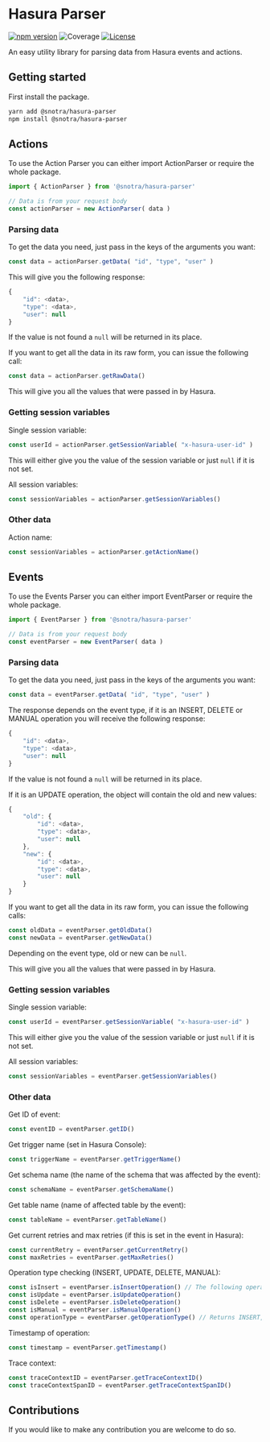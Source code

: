 # Hasura Parser

[![npm version](https://badge.fury.io/js/%40snotra%2Fhasura-parser.svg)](https://badge.fury.io/js/%40snotra%2Fhasura-parser)
![Coverage](badges/coverage.svg)
[![License](https://img.shields.io/badge/License-Apache%202.0-blue.svg)](https://opensource.org/licenses/Apache-2.0)

An easy utility library for parsing data from Hasura events and actions.

## Getting started

First install the package.

```bash
yarn add @snotra/hasura-parser
npm install @snotra/hasura-parser
```

## Actions

To use the Action Parser you can either import ActionParser or require the whole package.

```javascript
import { ActionParser } from '@snotra/hasura-parser'

// Data is from your request body
const actionParser = new ActionParser( data )
```

### Parsing data

To get the data you need, just pass in the keys of the arguments you want:

```javascript
const data = actionParser.getData( "id", "type", "user" )
```

This will give you the following response:

```javascript
{
	"id": <data>,
	"type": <data>,
	"user": null
}
```

If the value is not found a `null` will be returned in its place.

If you want to get all the data in its raw form, you can issue the following call:

```javascript
const data = actionParser.getRawData()
```

This will give you all the values that were passed in by Hasura.

### Getting session variables

Single session variable:

```javascript
const userId = actionParser.getSessionVariable( "x-hasura-user-id" )
```

This will either give you the value of the session variable or just `null` if it is not set.

All session variables:

```javascript
const sessionVariables = actionParser.getSessionVariables()
```

### Other data

Action name:

```javascript
const sessionVariables = actionParser.getActionName()
```

## Events

To use the Events Parser you can either import EventParser or require the whole package.

```javascript
import { EventParser } from '@snotra/hasura-parser'

// Data is from your request body
const eventParser = new EventParser( data )
```

### Parsing data

To get the data you need, just pass in the keys of the arguments you want:

```javascript
const data = eventParser.getData( "id", "type", "user" )
```

The response depends on the event type, if it is an INSERT, DELETE or MANUAL operation you will receive the following response:

```javascript
{
	"id": <data>,
	"type": <data>,
	"user": null
}
```

If the value is not found a `null` will be returned in its place.

If it is an UPDATE operation, the object will contain the old and new values:

```javascript
{
	"old": {
		"id": <data>,
		"type": <data>,
		"user": null
	},
	"new": {
		"id": <data>,
		"type": <data>,
		"user": null	
	}
}
```

If you want to get all the data in its raw form, you can issue the following calls:

```javascript
const oldData = eventParser.getOldData()
const newData = eventParser.getNewData()
```

Depending on the event type, old or new can be `null`.

This will give you all the values that were passed in by Hasura.

### Getting session variables

Single session variable:

```javascript
const userId = eventParser.getSessionVariable( "x-hasura-user-id" )
```

This will either give you the value of the session variable or just `null` if it is not set.

All session variables:

```javascript
const sessionVariables = eventParser.getSessionVariables()
```

### Other data

Get ID of event:

```javascript
const eventID = eventParser.getID()
```

Get trigger name (set in Hasura Console):

```javascript
const triggerName = eventParser.getTriggerName()
```

Get schema name (the name of the schema that was affected by the event):

```javascript
const schemaName = eventParser.getSchemaName()
```

Get table name (name of affected table by the event):

```javascript
const tableName = eventParser.getTableName()
```

Get current retries and max retries (if this is set in the event in Hasura):

```javascript
const currentRetry = eventParser.getCurrentRetry()
const maxRetries = eventParser.getMaxRetries()
```

Operation type checking (INSERT, UPDATE, DELETE, MANUAL):

```javascript
const isInsert = eventParser.isInsertOperation() // The following operations return a boolean value
const isUpdate = eventParser.isUpdateOperation()
const isDelete = eventParser.isDeleteOperation()
const isManual = eventParser.isManualOperation()
const operationType = eventParser.getOperationType() // Returns INSERT, UPDATE, DELETE or MANUAL
```

Timestamp of operation:

```javascript
const timestamp = eventParser.getTimestamp()
```

Trace context:

```javascript
const traceContextID = eventParser.getTraceContextID()
const traceContextSpanID = eventParser.getTraceContextSpanID()
```

## Contributions

If you would like to make any contribution you are welcome to do so.